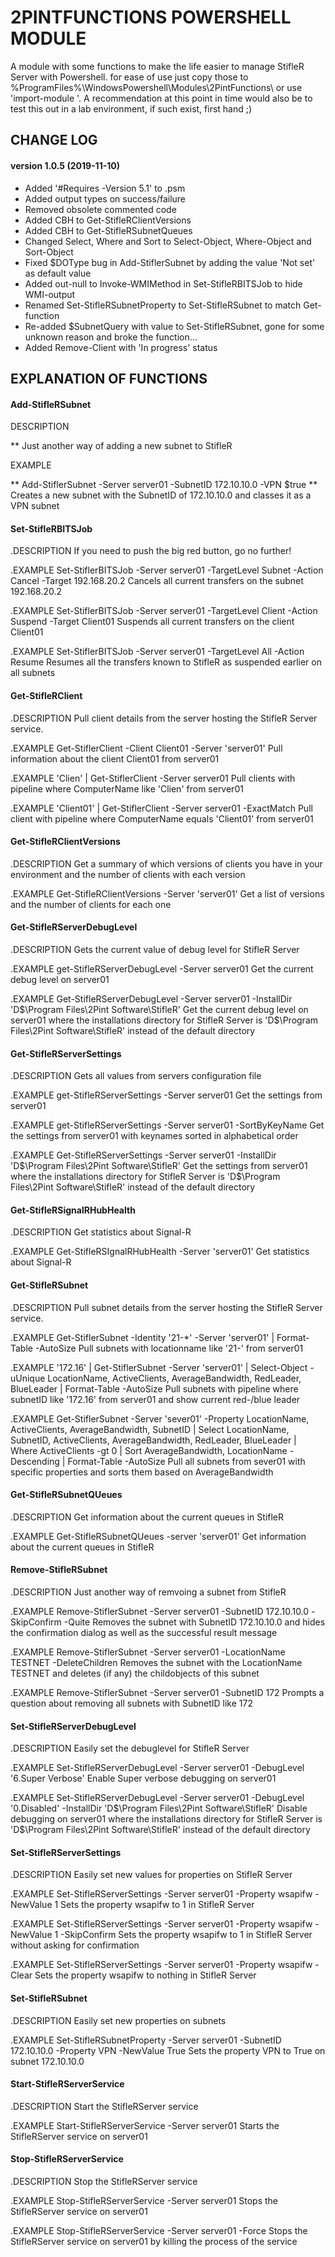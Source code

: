 # 2PINTFUNCTIONS POWERSHELL MODULE

A module with some functions to make the life easier to manage StifleR Server with Powershell.
for ease of use just copy those to %ProgramFiles%\WindowsPowershell\Modules\2PintFunctions\ or use 'import-module <PATH>'.
A recommendation at this point in time would also be to test this out in a lab environment, if such exist, first hand ;)

## CHANGE LOG

#### version 1.0.5 (2019-11-10)
- Added '#Requires -Version 5.1' to .psm
- Added output types on success/failure
- Removed obsolete commented code
- Added CBH to Get-StifleRClientVersions
- Added CBH to Get-StifleRSubnetQueues
- Changed Select, Where and Sort to Select-Object, Where-Object and Sort-Object
- Fixed $DOType bug in Add-StiflerSubnet by adding the value 'Not set' as default value
- Added out-null to Invoke-WMIMethod in Set-StifleRBITSJob to hide WMI-output
- Renamed Set-StifleRSubnetProperty to Set-StifleRSubnet to match Get-function
- Re-added $SubnetQuery with value to Set-StifleRSubnet, gone for some unknown reason and broke the function...
- Added Remove-Client with 'In progress' status

## EXPLANATION OF FUNCTIONS

#### Add-StifleRSubnet

DESCRIPTION

** Just another way of adding a new subnet to StifleR

EXAMPLE

** Add-StiflerSubnet -Server server01 -SubnetID 172.10.10.0 -VPN $true
** Creates a new subnet with the SubnetID of 172.10.10.0 and classes it as a VPN subnet

#### Set-StifleRBITSJob

.DESCRIPTION
If you need to push the big red button, go no further!

.EXAMPLE
Set-StiflerBITSJob -Server server01 -TargetLevel Subnet -Action Cancel -Target 192.168.20.2
Cancels all current transfers on the subnet 192.168.20.2

.EXAMPLE
Set-StiflerBITSJob -Server server01 -TargetLevel Client -Action Suspend -Target Client01
Suspends all current transfers on the client Client01

.EXAMPLE
Set-StiflerBITSJob -Server server01 -TargetLevel All -Action Resume
Resumes all the transfers known to StifleR as suspended earlier on all subnets

#### Get-StifleRClient

.DESCRIPTION
Pull client details from the server hosting the StifleR Server service.

.EXAMPLE
Get-StiflerClient -Client Client01 -Server 'server01'
Pull information about the client Client01 from server01

.EXAMPLE
'Clien' | Get-StiflerClient -Server server01
Pull clients with pipeline where ComputerName like 'Clien' from server01

.EXAMPLE
'Client01' | Get-StiflerClient -Server server01 -ExactMatch
Pull client with pipeline where ComputerName equals 'Client01' from server01

#### Get-StifleRClientVersions

.DESCRIPTION
Get a summary of which versions of clients you have in your environment
and the number of clients with each version

.EXAMPLE
Get-StifleRClientVersions -Server 'server01'
Get a list of versions and the number of clients for each one

#### Get-StifleRServerDebugLevel

.DESCRIPTION
Gets the current value of debug level for StifleR Server

.EXAMPLE
get-StifleRServerDebugLevel -Server server01
Get the current debug level on server01

.EXAMPLE
Get-StifleRServerDebugLevel -Server server01 -InstallDir
'D$\Program Files\2Pint Software\StifleR'
Get the current debug level on server01 where the installations directory for StifleR Server is
'D$\Program Files\2Pint Software\StifleR' instead of the default directory

#### Get-StifleRServerSettings

.DESCRIPTION
Gets all values from servers configuration file

.EXAMPLE
get-StifleRServerSettings -Server server01
Get the settings from server01

.EXAMPLE
get-StifleRServerSettings -Server server01 -SortByKeyName
Get the settings from server01 with keynames sorted in alphabetical order

.EXAMPLE
Get-StifleRServerSettings -Server server01 -InstallDir
'D$\Program Files\2Pint Software\StifleR'
Get the settings from server01 where the installations directory for StifleR Server is
'D$\Program Files\2Pint Software\StifleR' instead of the default directory

#### Get-StifleRSignalRHubHealth

.DESCRIPTION
Get statistics about Signal-R

.EXAMPLE
Get-StifleRSIgnalRHubHealth -Server 'server01'
Get statistics about Signal-R

#### Get-StifleRSubnet

.DESCRIPTION
Pull subnet details from the server hosting the StifleR Server service.

.EXAMPLE
Get-StiflerSubnet -Identity '21-*' -Server 'server01' | Format-Table -AutoSize
Pull subnets with locationname like '21-' from server01

.EXAMPLE
'172.16' | Get-StiflerSubnet -Server 'server01' | Select-Object -uUnique LocationName, ActiveClients, AverageBandwidth, RedLeader, BlueLeader | Format-Table -AutoSize
Pull subnets with pipeline where subnetID like '172.16' from server01 and show current red-/blue leader

.EXAMPLE
Get-StiflerSubnet -Server 'sever01' -Property LocationName, ActiveClients, AverageBandwidth, SubnetID | Select LocationName, SubnetID, ActiveClients, AverageBandwidth, RedLeader, BlueLeader | Where ActiveClients -gt 0 | Sort AverageBandwidth, LocationName -Descending | Format-Table -AutoSize
Pull all subnets from sever01 with specific properties and sorts them based on AverageBandwidth

#### Get-StifleRSubnetQUeues

.DESCRIPTION
Get information about the current queues in StifleR

.EXAMPLE
Get-StifleRSubnetQUeues -server 'server01'
Get information about the current queues in StifleR

#### Remove-StifleRSubnet

.DESCRIPTION
Just another way of remvoing a subnet from StifleR

.EXAMPLE
Remove-StiflerSubnet -Server server01 -SubnetID 172.10.10.0 -SkipConfirm -Quite
Removes the subnet with SubnetID 172.10.10.0 and hides the confirmation
dialog as well as the successful result message

.EXAMPLE
Remove-StiflerSubnet -Server server01 -LocationName TESTNET -DeleteChildren
Removes the subnet with the LocationName TESTNET and deletes (if any) the
childobjects of this subnet

.EXAMPLE
Remove-StiflerSubnet -Server server01 -SubnetID 172
Prompts a question about removing all subnets with SubnetID like 172

#### Set-StifleRServerDebugLevel

.DESCRIPTION
Easily set the debuglevel for StifleR Server

.EXAMPLE
Set-StifleRServerDebugLevel -Server server01 -DebugLevel '6.Super Verbose'
Enable Super verbose debugging on server01

.EXAMPLE
Set-StifleRServerDebugLevel -Server server01 -DebugLevel '0.Disabled' -InstallDir
'D$\Program Files\2Pint Software\StifleR'
Disable debugging on server01 where the installations directory for StifleR Server is
'D$\Program Files\2Pint Software\StifleR' instead of the default directory

#### Set-StifleRServerSettings

.DESCRIPTION
Easily set new values for properties on StifleR Server

.EXAMPLE
Set-StifleRServerSettings -Server server01 -Property wsapifw -NewValue 1
Sets the property wsapifw to 1 in StifleR Server

.EXAMPLE
Set-StifleRServerSettings -Server server01 -Property wsapifw -NewValue 1 -SkipConfirm
Sets the property wsapifw to 1 in StifleR Server without asking for confirmation

.EXAMPLE
Set-StifleRServerSettings -Server server01 -Property wsapifw -Clear
Sets the property wsapifw to nothing in StifleR Server

#### Set-StifleRSubnet

.DESCRIPTION
Easily set new properties on subnets

.EXAMPLE
Set-StifleRSubnetProperty -Server server01 -SubnetID 172.10.10.0 -Property VPN -NewValue True
Sets the property VPN to True on subnet 172.10.10.0

#### Start-StifleRServerService

.DESCRIPTION
Start the StifleRServer service

.EXAMPLE
Start-StifleRServerService -Server server01
Starts the StifleRServer service on server01

#### Stop-StifleRServerService

.DESCRIPTION
Stop the StifleRServer service

.EXAMPLE
Stop-StifleRServerService -Server server01
Stops the StifleRServer service on server01

.EXAMPLE
Stop-StifleRServerService -Server server01 -Force
Stops the StifleRServer service on server01 by killing the process of the service
